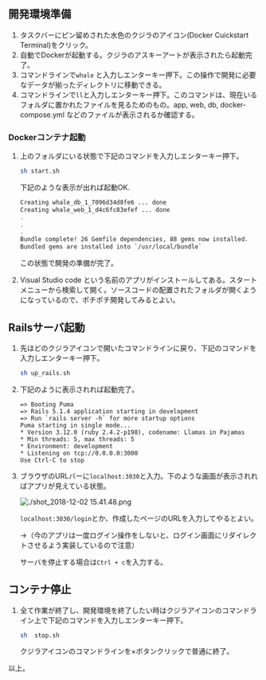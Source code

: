 ## 開発環境準備



1. タスクバーにピン留めされた水色のクジラのアイコン(Docker Cuickstart Terminal)をクリック。
2. 自動でDockerが起動する。クジラのアスキーアートが表示されたら起動完了。
3. コマンドラインで`whale` と入力しエンターキー押下。この操作で開発に必要なデータが揃ったディレクトリに移動できる。
4. コマンドラインで`ll`と入力しエンターキー押下。このコマンドは、現在いるフォルダに置かれたファイルを見るためのもの。app, web, db, docker-compose.yml などのファイルが表示されるか確認する。



### Dockerコンテナ起動

1. 上のフォルダにいる状態で下記のコマンドを入力しエンターキー押下。

   ```bash
   sh start.sh
   ```

   下記のような表示が出れば起動OK.

   ```bash
   Creating whale_db_1_7096d34d8fe6 ... done
   Creating whale_web_1_d4c6fc83efef ... done
   .
   .
   .
   Bundle complete! 26 Gemfile dependencies, 88 gems now installed.
   Bundled gems are installed into `/usr/local/bundle`
   
   ```

   この状態で開発の準備が完了。

2. Visual Studio code という名前のアプリがインストールしてある。スタートメニューから検索して開く。ソースコードの配置されたフォルダが開くようになっているので、ポチポチ開発してみるとよい。



## Railsサーバ起動



1. 先ほどのクジラアイコンで開いたコマンドラインに戻り、下記のコマンドを入力しエンターキー押下。
   ```bash
   sh up_rails.sh
   ```
2. 下記のように表示されれば起動完了。

   ```
   => Booting Puma
   => Rails 5.1.4 application starting in development
   => Run `rails server -h` for more startup options
   Puma starting in single mode...
   * Version 3.12.0 (ruby 2.4.2-p198), codename: Llamas in Pajamas
   * Min threads: 5, max threads: 5
   * Environment: development
   * Listening on tcp://0.0.0.0:3000
   Use Ctrl-C to stop
   ```

3. ブラウザのURLバーに`localhost:3030`と入力。下のような画面が表示されればアプリが見えている状態。

   ![./shot_2018-12-02 15.41.48.png](/Users/k_n/Desktop/%E3%82%B9%E3%82%AF%E3%83%AA%E3%83%BC%E3%83%B3%E3%82%B7%E3%83%A7%E3%83%83%E3%83%88%202018-12-02%2015.41.48.png)



   `localhost:3030/login`とか、作成したページのURLを入力してやるとよい。

   →（今のアプリは一度ログイン操作をしないと、ログイン画面にリダイレクトさせるよう実装しているので注意）

   サーバを停止する場合は`Ctrl + c`を入力する。



## コンテナ停止

1. 全て作業が終了し、開発環境を終了したい時はクジラアイコンのコマンドライン上で下記のコマンドを入力しエンターキー押下。

   ```bash
   sh  stop.sh
   ```

   クジラアイコンのコマンドラインを×ボタンクリックで普通に終了。



以上。
